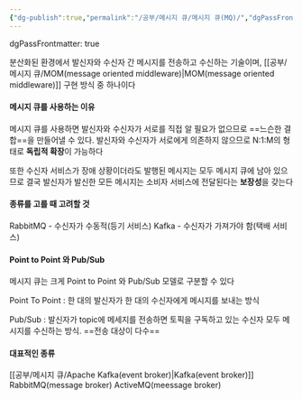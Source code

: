 ```yaml
---
{"dg-publish":true,"permalink":"/공부/메시지 큐/메시지 큐(MQ)/","dgPassFrontmatter":true}
---
```



dgPassFrontmatter: true

분산화된 환경에서 발신자와 수신자 간 메시지를 전송하고 수신하는 기술이며, [[공부/메시지 큐/MOM(message oriented middleware)\|MOM(message oriented middleware)]] 구현 방식 중 하나이다

#### 메시지 큐를 사용하는 이유

메시지 큐를 사용하면 발신자와 수신자가 서로를 직접 알 필요가 없으므로 ==느슨한 결합==을 만들어낼 수 있다.
발신자와 수신자가 서로에게 의존하지 않으므로 N:1:M의 형태로 **독립적 확장**이 가능하다

또한 수신자 서비스가 장애 상황이더라도 발행된 메시지는 모두 메시지 큐에 남아 있으므로 결국 발신자가 발신한 모든 메시지는 소비자 서비스에 전달된다는 **보장성**을 갖는다

#### 종류를 고를 때 고려할 것

RabbitMQ - 수신자가 수동적(등기 서비스)
Kafka - 수신자가 가져가야 함(택배 서비스)

#### Point to Point 와 Pub/Sub

메시지 큐는 크게 Point to Point 와 Pub/Sub 모델로 구분할 수 있다

Point To Point  : 한 대의 발신자가 한 대의 수신자에게 메시지를 보내는 방식

Pub/Sub : 발신자가 topic에 메세지를 전송하면 토픽을 구독하고 있는 수신자 모두 메시지를 수신하는 방식. ==전송 대상이 다수==

#### 대표적인 종류
[[공부/메시지 큐/Apache Kafka(event broker)\|Kafka(event broker)]]
RabbitMQ(message broker)
ActiveMQ(meessage broker)